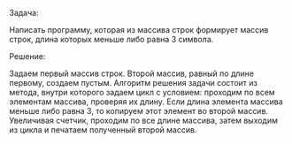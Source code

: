 Задача:

Написать программу, которая из массива строк
формирует массив строк, длина которых меньше либо равна 3 символа.

Решение:

Задаем первый массив строк.
Второй массив, равный по длине первому, создаем пустым.
Алгоритм решения задачи состоит из метода, внутри которого задаем цикл с условием: 
проходим по всем элементам массива, проверяя их длину.
Если длина элемента массива меньше либо равна 3, то копируем этот элемент во второй массив.
Увеличивая счетчик, проходим по все длине массива,
затем выходим из цикла и печатаем полученный второй массив.